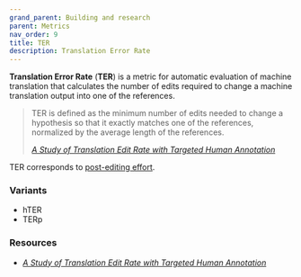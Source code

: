 ```yaml
---
grand_parent: Building and research
parent: Metrics
nav_order: 9
title: TER
description: Translation Error Rate
---
```


**Translation Error Rate** (**TER**)  is a metric for automatic evaluation of machine translation that calculates the number of edits required to change a machine translation output into one of the references.

> TER is defined as the minimum number of edits needed to change a hypothesis so that it exactly matches one of the references, normalized by the average length of the references.
>
> [*A Study of Translation Edit Rate with Targeted Human Annotation*](#resources-and-papers)

TER corresponds to [post-editing effort](/../workflows/post-editing#metrics).

### Variants

- hTER
- TERp

### Resources

- [*A Study of Translation Edit Rate with Targeted Human Annotation*](https://www.cs.umd.edu/~snover/pub/amta06/ter_amta.pdf)

